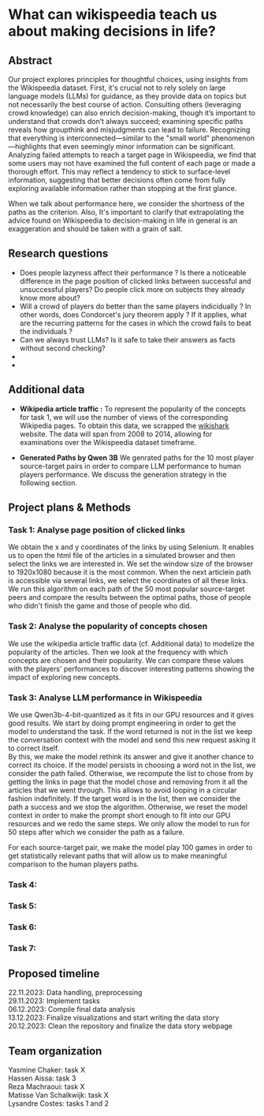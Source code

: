 # What can wikispeedia teach us about making decisions in life?

## Abstract

Our project explores principles for thoughtful choices, using insights from the Wikispeedia dataset.
First, it's crucial not to rely solely on large language models (LLMs) for guidance, as they provide data on topics but not necessarily the best course of action. Consulting others (leveraging crowd knowledge) can also enrich decision-making, though it’s important to understand that crowds don’t always succeed; examining specific paths reveals how groupthink and misjudgments can lead to failure. Recognizing that everything is interconnected—similar to the "small world" phenomenon—highlights that even seemingly minor information can be significant. Analyzing failed attempts to reach a target page in Wikispeedia, we find that some users may not have examined the full content of each page or made a thorough effort. This may reflect a tendency to stick to surface-level information, suggesting that better decisions often come from fully exploring available information rather than stopping at the first glance.

When we talk about performance here, we consider the shortness of the paths as the criterion.
Also, It's important to clarify that extrapolating the advice found on Wikispeedia to decision-making in life in general is an exaggeration and should be taken with a grain of salt.

## Research questions

- Does people lazyness affect their performance ? Is there a noticeable difference in the page position of clicked links between successful and unsuccessful players? Do people click more on subjects they already know more about?
- Will a crowd of players do better than the same players indicidually ? In other words, does Condorcet's jury theorem apply ? If it applies, what are the recurring patterns for the cases in which the crowd fails to beat the individuals ?
- Can we always trust LLMs? Is it safe to take their answers as facts without second checking?
-
-

## Additional data

- **Wikipedia article traffic :**
  To represent the popularity of the concepts for task 1, we will use the number of views of the corresponding Wikipedia pages.
  To obtain this data, we scrapped the [wikishark](https://www.wikishark.com/) website. The data will span from 2008 to 2014, allowing for examinations over the Wikispeedia dataset timeframe.

- **Generated Paths by Qwen 3B**
  We genrated paths for the 10 most player source-target pairs in order to compare LLM performance to human players performance. We discuss the generation strategy in the following section.

## Project plans & Methods

### Task 1: Analyse page position of clicked links

We obtain the x and y coordinates of the links by using Selenium. It enables us to open the html file of the articles in a simulated browser and then select the links we are interested in. We set the window size of the browser to 1920x1080 because it is the most common. When the next articlein path is accessible via several links, we select the coordinates of all these links.
We run this algorithm on each path of the 50 most popular source-target peers and compare the results between the optimal paths, those of people who didn't finish the game and those of people who did.

### Task 2: Analyse the popularity of concepts chosen

We use the wikipedia article traffic data (cf. Additional data) to modelize the popularity of the articles. Then we look at the frequency with which concepts are chosen and their popularity.
We can compare these values with the players' performances to discover interesting patterns showing the impact of exploring new concepts.

### Task 3: Analyse LLM performance in Wikispeedia

We use Qwen3b-4-bit-quantized as it fits in our GPU resources and it gives good results. We start by doing prompt engineering in order to get the model to understand the task.
If the word returned is not in the list we keep the conversation context with the model and send this new request asking it to correct itself. <br>
By this, we make the model rethink its answer and give it another chance to correct its choice. If the model persists in choosing a word not in the list, we consider the path failed. Otherwise, we recompute the list to chose from by getting the links in page that the model chose and removing from it all the articles that we went through. This allows to avoid looping in a circular fashion indefinitely. If the target word is in the list, then we consider the path a success and we stop the algorithm. Otherwise, we reset the model context in order to make the prompt short enough to fit into our GPU resources and we redo the same steps.
We only allow the model to run for 50 steps after which we consider the path as a failure.<br>

For each source-target pair, we make the model play 100 games in order to get statistically relevant paths that will allow us to make meaningful comparison to the human players paths.

### Task 4:

### Task 5:

### Task 6:

### Task 7:

## Proposed timeline

22.11.2023: Data handling, preprocessing <br>
29.11.2023: Implement tasks <br>
06.12.2023: Compile final data analysis <br>
13.12.2023: Finalize visualizations and start writing the data story <br>
20.12.2023: Clean the repository and finalize the data story webpage <br>

## Team organization

Yasmine Chaker: task X <br>
Hassen Aissa: task 3 <br>
Reza Machraoui: task X <br>
Matisse Van Schalkwijk: task X <br>
Lysandre Costes: tasks 1 and 2 <br>
